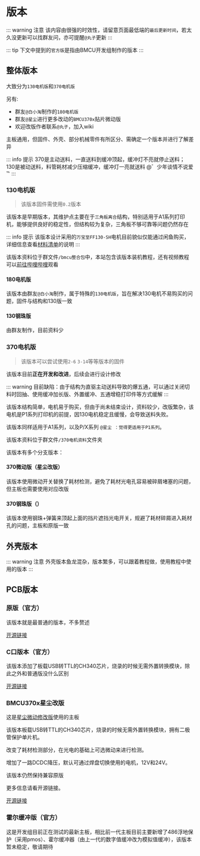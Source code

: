 # 版本

::: warning 注意
该内容由很强的时效性，请留意页面最低端的`最后更新时间`，若太久没更新可以找群友问，亦可提醒`@丸子`更新
:::

::: tip
下文中提到的`官方版`是指由BMCU开发组制作的版本
:::

## 整体版本

大致分为`130电机版`和`370电机版`

另有:

- 群友`@白小淘`制作的`180电机版`
- 群友`@星尘`进行更多改动的`BMCU370x`贴片微动版
- 欢迎改版作者联系`@丸子`，加入wiki

主板通用，但固件、外壳、部分机械零件有所区分、需确定一个版本并进行了解差异

::: info 提示
370是主动送料，一直送料到缓冲顶起，缓冲灯不亮就停止送料；
130是被动送料，料管耗材减少压缩缓冲，缓冲灯一亮就送料
@゛少年谈情不说爱℡
:::

### 130电机版

> 该版本固件需使用`0.2`版本

该版本是早期版本，其维护点主要在于`三角板离合`结构，特别适用于A1系列打印机，能够提供良好的稳定性，但结构较为复杂，三角板不够可靠等问题仍然存在

::: info 提示
该版本设计采用的`万宝至FF130-SH`电机目前貌似仅能通过闲鱼购买，详细信息查看[材料清单](./list.md)的说明
:::

该版本资料位于群文件`/bmcu整合包`中，本站包含该版本装机教程，还有视频教程可以[前往哔哩哔哩](https://www.bilibili.com/video/BV1PuPCehEP3)观看

#### 180电机版

该版本由群友`@白小淘`制作，属于特殊的`130电机版`，旨在解决130电机不易购买的问题，固件与结构和130版一致

#### 130钢珠版

由群友制作，目前资料少

### 370电机版

>该版本可以尝试使用`2-6` `3-14`等等版本的固件

该版本目前**正在开发和改进**，后续会进行设计修改

::: warning
目前缺陷：由于结构为直驱主动送料导致的爆五通，可以通过关闭切料时回抽、使用缓冲加长版、外置缓冲、五通增稳打印件等方式缓解
:::

该版本结构简单，电机易于购买，但由于尚未结束设计，资料较少，改版繁杂，该电机是P1系列打印机的前提，因130电机稳定且缓慢，会导致送料失败。

该版本同样适用于A1系列，以及P/X系列 `@星尘 ：觉得更适用于P1系列`。

该版本资料位于群文件`/370电机资料`文件夹

该版本有多个分支版本：

#### 370微动版（星尘改版）

该版本使用微动开关替换了耗材检测，避免了耗材光电孔容易被碎屑堵塞的问题，但主板也需要使用对应改版

#### 370钢珠版（）

该版本使用钢珠+弹簧来顶起上面的挡片遮挡光电开关，规避了耗材碎屑进入耗材孔的问题，主板和原版一致

## 外壳版本

::: warning 注意
外壳版本鱼龙混杂，版本繁多，可以跟着教程做，使用教程中使用的版本
:::

## PCB版本


### 原版（官方）

该版本就是最普通的版本，不多赘述

[开源链接](https://oshwhub.com/bamboo-shoot-xmcu-pcb-team/bmcu)

### C口版本（官方）

该版本添加了板载USB转TTL的CH340芯片，烧录的时候无需外置转换模块，除此之外和普通版没什么区别

[开源链接](https://oshwhub.com/bilibili233/bmcu0000)

### BMCU370x星尘改版

这是[星尘微动修改版](../build/bmcu370x.md)使用的主板

该版本板载USB转TTL的CH340芯片，烧录的时候无需外置转换模块，拥有二极管保护单片机。

改变了耗材检测部分，在光电的基础上可选微动来进行检测。

增加了一路DCDC降压，默认可通过焊盘切换使用的电机，12V和24V。

该版本仍然保持兼容原版

更多信息请看开源链接。

[开源链接](https://oshwhub.com/xingcc1/bmcu-370x)

### 霍尔缓冲版（官方）

这是开发组目前正在测试的最新主板，相比前一代主板目前主要新增了486浮地保护（采用pmos）、霍尔缓冲器（由上一代的数字值缓冲改为模拟值缓冲），该版本暂未稳定，敬请期待
